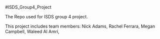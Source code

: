 #ISDS_Group4_Project

The Repo used for ISDS group 4 project.

This project includes team members: Nick Adams, Rachel Ferrara, Megan Campbell, Waleed Al Amri,

